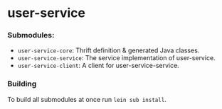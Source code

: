 # user-service

### Submodules:

* `user-service-core`: Thrift definition & generated Java classes.
* `user-service-service`: The service implementation of user-service.
* `user-service-client`: A client for user-service-service.

### Building

To build all submodules at once run `lein sub install`.
